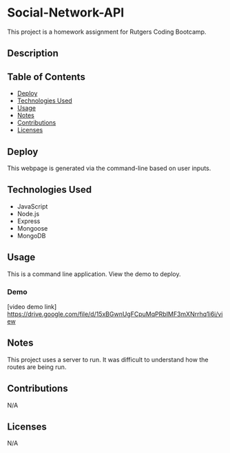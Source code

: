 # Social-Network-API

This project is a homework assignment for Rutgers Coding Bootcamp.

## Description


## Table of Contents 

* [Deploy](#deploy)
* [Technologies Used](#technologies-used)
* [Usage](#usage)
* [Notes](#notes)
* [Contributions](#contributions)
* [Licenses](#licenses)

## Deploy

This webpage is generated via the command-line based on user inputs.

## Technologies Used

* JavaScript
* Node.js
* Express
* Mongoose
* MongoDB

## Usage 
This is a command line application. View the demo to deploy.

### Demo
[video demo link] https://drive.google.com/file/d/15xBGwnUgFCpuMqPRbIMF3mXNrrhq1i6i/view

## Notes
This project uses a server to run. It was difficult to understand how the routes are being run.

## Contributions
N/A

## Licenses
N/A
